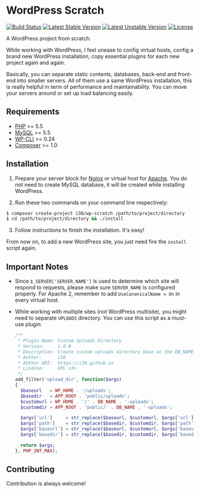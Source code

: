 # WordPress Scratch

[![Build Status](https://travis-ci.org/i30/wp-scratch.svg?branch=master)](https://travis-ci.org/i30/wp-scratch)
[![Latest Stable Version](https://poser.pugx.org/i30/wp-scratch/v/stable)](https://packagist.org/packages/i30/wp-scratch)
[![Latest Unstable Version](https://poser.pugx.org/i30/wp-scratch/v/unstable)](https://packagist.org/packages/i30/wp-scratch)
[![License](https://poser.pugx.org/i30/wp-scratch/license)](https://packagist.org/packages/i30/wp-scratch)

A WordPress project from scratch.

While working with WordPress, I feel unease to config virtual hosts, config a brand new WordPress installation, copy essential plugins for each new project again and again.

Basically, you can separate static contents, databases, back-end and front-end into smaller servers. All of them use a same WordPress installation, this is really helpful in term of performance and maintainability. You can move your servers around or set up load balancing easily.

## Requirements

- [PHP][1] >= 5.5
- [MySQL][2] >= 5.5
- [WP-CLI][3] >= 0.24
- [Composer][4] >= 1.0

## Installation

1. Prepare your server block for [Nginx][5] or virtual host for [Apache][6]. You do not need to create MySQL database, it will be created while installing WordPress.

2. Run these two commands on your command line respectively:

  ```bash
  $ composer create-project i30/wp-scratch /path/to/project/directory
  $ cd /path/to/project/directory && ./install
  ```

3. Follow instructions to finish the installation. It's easy!

From now on, to add a new WordPress site, you just need fire the `install` script again.

## Important Notes

- Since `$_SERVER['SERVER_NAME']` is used to determine which site will respond to requests, please make sure `SERVER_NAME` is configured properly. For Apache 2, remember to add `UseCanonicalName = On` in every virtual host.

- While working with multiple sites (not WordPress multisite), you might need to separate `UPLOADS` directory. You can use this script as a must-use plugin:

  ```php
  /**
   * Plugin Name: Custom Uploads Directory
   * Version:     1.0.0
   * Description: Create custom uploads directory base on the DB_NAME constant.
   * Author:      i30
   * AUthor URI:  https://i30.github.io
   * License:     GPL v3+
   */
  add_filter('upload_dir', function($args)
  {
    $baseurl   = WP_HOME . '/uploads';
    $basedir   = APP_ROOT . 'public/uploads';
    $customurl = WP_HOME . '/' . DB_NAME . '-uploads';
    $customdir = APP_ROOT . 'public/' . DB_NAME . '-uploads';

    $args['url']     = str_replace($baseurl, $customurl, $args['url']);
    $args['path']    = str_replace($basedir, $customdir, $args['path']);
    $args['baseurl'] = str_replace($baseurl, $customurl, $args['baseurl']);
    $args['basedir'] = str_replace($basedir, $customdir, $args['basedir']);

    return $args;
  }, PHP_INT_MAX);
  ```

## Contributing

Contribution is always welcome!


[1]: https://secure.php.net
[2]: http://dev.mysql.com/downloads/mysql/
[3]: http://wp-cli.org
[4]: https://getcomposer.org
[5]: https://www.nginx.com
[6]: https://www.apache.org
